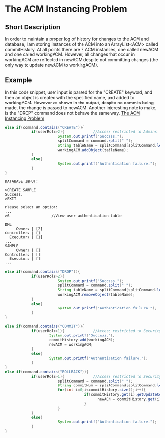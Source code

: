 # The ACM Instancing Problem
## Short Description
In order to maintain a proper log of history for changes to the ACM and database, I am storing instances of the ACM into an ArrayList\<ACM\> called commitHistory. At all points there are 2 ACM instances, one called newACM and one called workingACM. However, all changes that occur in workingACM are reflected in newACM despite not committing changes (the only way to update newACM to workingACM).
## Example
In this code snippet, user input is parsed for the "CREATE" keyword, and then an object is created with the specified name, and added to workingACM. However as shown in the output, despite no commits being made, the change is passed to newACM. Another interesting note to make, is the "DROP" command does not behave the same way.
[The ACM Instancing Problem](:note:89b67f7a-efbf-41dc-b9bb-de6157a30130)
```java
else if(command.contains("CREATE")){
			if(userRole>2){				//Access restricted to Admins
						System.out.printf("Success.");
						splitCommand = command.split(" ");
						String tableName = splitCommand[splitCommand.length-1];
						workingACM.addObject(tableName);
			}
			else{
						System.out.printf("Authentication failure.");
			}
}
```
```
DATABASE INPUT:

>CREATE SAMPLE
Success.
>EXIT

Please select an option:
...
>6                   //View user authentication table

DML
     Owners | [2]
Controllers | []
  Executors | [1]
...
SAMPLE
     Owners | []
Controllers | []
  Executors | []
...
```
```java
else if(command.contains("DROP")){
			if(userRole>2){
						System.out.printf("Success.");
						splitCommand = command.split(" ");
						String tableName = splitCommand[splitCommand.length-1];
						workingACM.removeObject(tableName);
			}
			else{
						System.out.printf("Authentication failure.");
			}
}
```
```java
else if(command.contains("COMMIT")){
			if(userRole>1){				//Access restricted to Security Officers and Admins
  					System.out.printf("Success.");
	  				commitHistory.add(workingACM);
		  			newACM = workingACM;
			}
			else{
			    	System.out.printf("Authentication failure.");
			}
}
else if(command.contains("ROLLBACK")){
			if(userRole>1){				//Access restricted to Security Officers and Admins
						splitCommand = command.split(" ");
						String commitNum = splitCommand[splitCommand.length-1];
						for(int i=0;i<commitHistory.size();i++){
									if(commitHistory.get(i).getUpdateCounter() == Integer.parseInt(commitNum)){
										  newACM = commitHistory.get(i);
                                    }
						}
			}
			else{
						System.out.printf("Authentication failure.");
			}
}
```